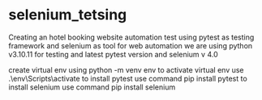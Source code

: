 # selenium_tetsing
Creating an hotel booking website automation test using pytest as testing framework and selenium as tool for web automation
we are using python v3.10.11 for testing
and latest pytest version
and selenium v 4.0

create virtual env using python -m venv env
to activate virtual env use .\env\Scripts\activate
to install pytest use command pip install pytest
to install selenium use command pip install selenium
